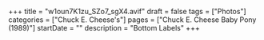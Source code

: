 +++
title = "w1oun7K1zu_SZo7_sgX4.avif"
draft = false
tags = ["Photos"]
categories = ["Chuck E. Cheese's"]
pages = ["Chuck E. Cheese Baby Pony (1989)"]
startDate = ""
description = "Bottom Labels"
+++
